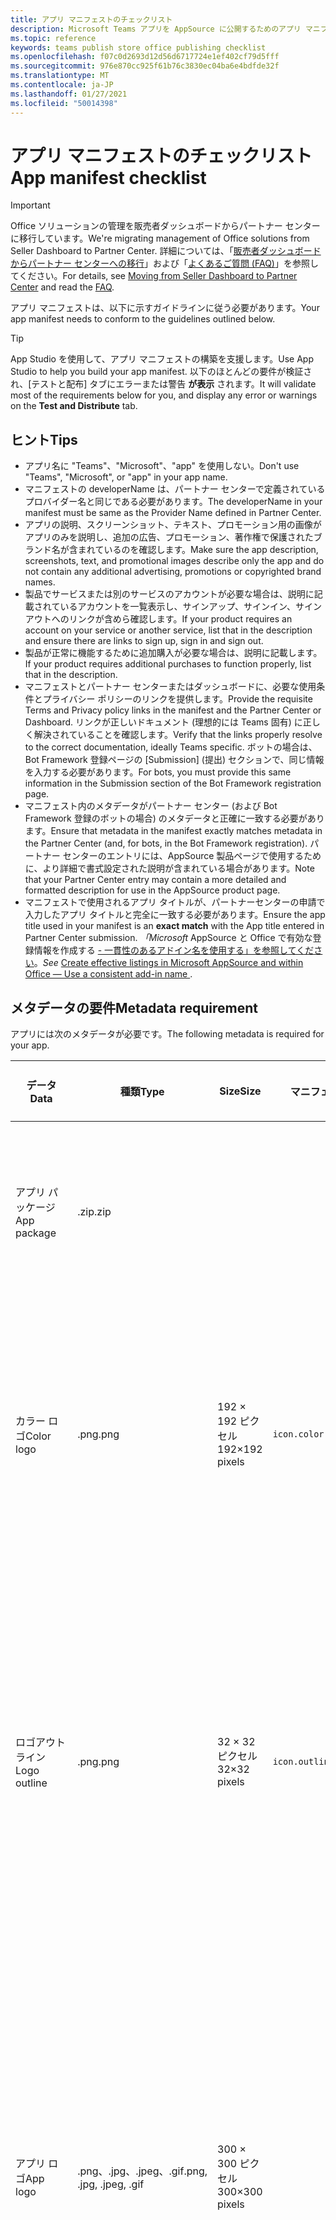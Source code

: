 ```yaml
---
title: アプリ マニフェストのチェックリスト
description: Microsoft Teams アプリを AppSource に公開するためのアプリ マニフェストのチェックリスト
ms.topic: reference
keywords: teams publish store office publishing checklist
ms.openlocfilehash: f07c0d2693d12d56d6717724e1ef402cf79d5fff
ms.sourcegitcommit: 976e870cc925f61b76c3830ec04ba6e4bdfde32f
ms.translationtype: MT
ms.contentlocale: ja-JP
ms.lasthandoff: 01/27/2021
ms.locfileid: "50014398"
---
```

# <a name="app-manifest-checklist"></a><span data-ttu-id="b8ad7-104">アプリ マニフェストのチェックリスト</span><span class="sxs-lookup"><span data-stu-id="b8ad7-104">App manifest checklist</span></span>

>[!IMPORTANT]
><span data-ttu-id="b8ad7-105">Office ソリューションの管理を販売者ダッシュボードからパートナー センターに移行しています。</span><span class="sxs-lookup"><span data-stu-id="b8ad7-105">We're migrating management of Office solutions from Seller Dashboard to Partner Center.</span></span> <span data-ttu-id="b8ad7-106">詳細については、「[販売者ダッシュボードからパートナー センターへの移行](https://developer.microsoft.com/office/blogs/moving-management-of-solutions-from-seller-dashboard-to-partner-center/)」および「[よくあるご質問 (FAQ)](https://docs.microsoft.com/office/dev/store/partner-center-faq)」を参照してください。</span><span class="sxs-lookup"><span data-stu-id="b8ad7-106">For details, see [Moving from Seller Dashboard to Partner Center](https://developer.microsoft.com/office/blogs/moving-management-of-solutions-from-seller-dashboard-to-partner-center/) and read the [FAQ](https://docs.microsoft.com/office/dev/store/partner-center-faq).</span></span>

<span data-ttu-id="b8ad7-107">アプリ マニフェストは、以下に示すガイドラインに従う必要があります。</span><span class="sxs-lookup"><span data-stu-id="b8ad7-107">Your app manifest needs to conform to the guidelines outlined below.</span></span>

>[!Tip]
> <span data-ttu-id="b8ad7-108">App Studio を使用して、アプリ マニフェストの構築を支援します。</span><span class="sxs-lookup"><span data-stu-id="b8ad7-108">Use App Studio to help you build your app manifest.</span></span> <span data-ttu-id="b8ad7-109">以下のほとんどの要件が検証され、[テストと配布] タブにエラーまたは警告 **が表示** されます。</span><span class="sxs-lookup"><span data-stu-id="b8ad7-109">It will validate most of the requirements below for you, and display any error or warnings on the **Test and Distribute** tab.</span></span>

## <a name="tips"></a><span data-ttu-id="b8ad7-110">ヒント</span><span class="sxs-lookup"><span data-stu-id="b8ad7-110">Tips</span></span>

* <span data-ttu-id="b8ad7-111">アプリ名に "Teams"、"Microsoft"、"app" を使用しない。</span><span class="sxs-lookup"><span data-stu-id="b8ad7-111">Don't use "Teams", "Microsoft", or "app" in your app name.</span></span>
* <span data-ttu-id="b8ad7-112">マニフェストの developerName は、パートナー センターで定義されているプロバイダー名と同じである必要があります。</span><span class="sxs-lookup"><span data-stu-id="b8ad7-112">The developerName in your manifest must be same as the Provider Name defined in Partner Center.</span></span>
* <span data-ttu-id="b8ad7-113">アプリの説明、スクリーンショット、テキスト、プロモーション用の画像がアプリのみを説明し、追加の広告、プロモーション、著作権で保護されたブランド名が含まれているのを確認します。</span><span class="sxs-lookup"><span data-stu-id="b8ad7-113">Make sure the app description, screenshots, text, and promotional images describe only the app and do not contain any additional advertising, promotions or copyrighted brand names.</span></span>
* <span data-ttu-id="b8ad7-114">製品でサービスまたは別のサービスのアカウントが必要な場合は、説明に記載されているアカウントを一覧表示し、サインアップ、サインイン、サインアウトへのリンクが含めら確認します。</span><span class="sxs-lookup"><span data-stu-id="b8ad7-114">If your product requires an account on your service or another service, list that in the description and ensure there are links to sign up, sign in and sign out.</span></span>
* <span data-ttu-id="b8ad7-115">製品が正常に機能するために追加購入が必要な場合は、説明に記載します。</span><span class="sxs-lookup"><span data-stu-id="b8ad7-115">If your product requires additional purchases to function properly, list that in the description.</span></span>
* <span data-ttu-id="b8ad7-116">マニフェストとパートナー センターまたはダッシュボードに、必要な使用条件とプライバシー ポリシーのリンクを提供します。</span><span class="sxs-lookup"><span data-stu-id="b8ad7-116">Provide the requisite Terms and Privacy policy links in the manifest and the Partner Center or Dashboard.</span></span> <span data-ttu-id="b8ad7-117">リンクが正しいドキュメント (理想的には Teams 固有) に正しく解決されていることを確認します。</span><span class="sxs-lookup"><span data-stu-id="b8ad7-117">Verify that the links properly resolve to the correct documentation, ideally Teams specific.</span></span> <span data-ttu-id="b8ad7-118">ボットの場合は、Bot Framework 登録ページの [Submission] (提出) セクションで、同じ情報を入力する必要があります。</span><span class="sxs-lookup"><span data-stu-id="b8ad7-118">For bots, you must provide this same information in the Submission section of the Bot Framework registration page.</span></span>
* <span data-ttu-id="b8ad7-119">マニフェスト内のメタデータがパートナー センター (および Bot Framework 登録のボットの場合) のメタデータと正確に一致する必要があります。</span><span class="sxs-lookup"><span data-stu-id="b8ad7-119">Ensure that metadata in the manifest exactly matches metadata in the Partner Center (and, for bots, in the Bot Framework registration).</span></span> <span data-ttu-id="b8ad7-120">パートナー センターのエントリには、AppSource 製品ページで使用するために、より詳細で書式設定された説明が含まれている場合があります。</span><span class="sxs-lookup"><span data-stu-id="b8ad7-120">Note that your Partner Center entry may contain a more detailed and formatted description for use in the AppSource product page.</span></span>
* <span data-ttu-id="b8ad7-121">マニフェストで使用されるアプリ タイトルが、パートナーセンターの申請で入力したアプリ タイトルと完全に一致する必要があります。</span><span class="sxs-lookup"><span data-stu-id="b8ad7-121">Ensure the app title used in your manifest is an **exact match** with the App title entered in Partner Center submission.</span></span> <span data-ttu-id="b8ad7-122">*「Microsoft* AppSource と Office で有効な登録情報を作成する [- 一貫性のあるアドイン名を使用する」を参照してください](https://docs.microsoft.com/office/dev/store/create-effective-office-store-listings#use-a-consistent-add-in-name)。</span><span class="sxs-lookup"><span data-stu-id="b8ad7-122">*See* [Create effective listings in Microsoft AppSource and within Office — Use a consistent add-in name ](https://docs.microsoft.com/office/dev/store/create-effective-office-store-listings#use-a-consistent-add-in-name).</span></span>

## <a name="metadata-requirement"></a><span data-ttu-id="b8ad7-123">メタデータの要件</span><span class="sxs-lookup"><span data-stu-id="b8ad7-123">Metadata requirement</span></span>

<span data-ttu-id="b8ad7-124">アプリには次のメタデータが必要です。</span><span class="sxs-lookup"><span data-stu-id="b8ad7-124">The following metadata is required for your app.</span></span>

|<span data-ttu-id="b8ad7-125">データ</span><span class="sxs-lookup"><span data-stu-id="b8ad7-125">Data</span></span>|<span data-ttu-id="b8ad7-126">種類</span><span class="sxs-lookup"><span data-stu-id="b8ad7-126">Type</span></span>|<span data-ttu-id="b8ad7-127">Size</span><span class="sxs-lookup"><span data-stu-id="b8ad7-127">Size</span></span>|<span data-ttu-id="b8ad7-128">マニフェスト</span><span class="sxs-lookup"><span data-stu-id="b8ad7-128">Manifest</span></span>|<span data-ttu-id="b8ad7-129">パートナー センター</span><span class="sxs-lookup"><span data-stu-id="b8ad7-129">Partner Center</span></span>|<span data-ttu-id="b8ad7-130">説明</span><span class="sxs-lookup"><span data-stu-id="b8ad7-130">Description</span></span>|
|---|---|---|---|---|---|
|<span data-ttu-id="b8ad7-131">アプリ パッケージ</span><span class="sxs-lookup"><span data-stu-id="b8ad7-131">App package</span></span>|<span data-ttu-id="b8ad7-132">.zip</span><span class="sxs-lookup"><span data-stu-id="b8ad7-132">.zip</span></span>|||<span data-ttu-id="b8ad7-133">✔</span><span class="sxs-lookup"><span data-stu-id="b8ad7-133">✔</span></span>|<span data-ttu-id="b8ad7-134">アップロードまたは AppSource 申請用の実際のアプリ パッケージ。</span><span class="sxs-lookup"><span data-stu-id="b8ad7-134">The actual app package for uploading or AppSource submission.</span></span>|
|<span data-ttu-id="b8ad7-135">カラー ロゴ</span><span class="sxs-lookup"><span data-stu-id="b8ad7-135">Color logo</span></span>|<span data-ttu-id="b8ad7-136">.png</span><span class="sxs-lookup"><span data-stu-id="b8ad7-136">.png</span></span>|<span data-ttu-id="b8ad7-137">192 &times; 192 ピクセル</span><span class="sxs-lookup"><span data-stu-id="b8ad7-137">192&times;192 pixels</span></span>|`icon.color`||<span data-ttu-id="b8ad7-138">Teams ギャラリーの製品ページ一覧に表示するアイコン。</span><span class="sxs-lookup"><span data-stu-id="b8ad7-138">The icon to display in the product page listing in the Teams gallery.</span></span> <span data-ttu-id="b8ad7-139">これがフルカラーの製品ロゴです。</span><span class="sxs-lookup"><span data-stu-id="b8ad7-139">This is your full-color product logo.</span></span>|
|<span data-ttu-id="b8ad7-140">ロゴアウトライン</span><span class="sxs-lookup"><span data-stu-id="b8ad7-140">Logo outline</span></span>|<span data-ttu-id="b8ad7-141">.png</span><span class="sxs-lookup"><span data-stu-id="b8ad7-141">.png</span></span>|<span data-ttu-id="b8ad7-142">32 &times; 32 ピクセル</span><span class="sxs-lookup"><span data-stu-id="b8ad7-142">32&times;32 pixels</span></span>|`icon.outline`||<span data-ttu-id="b8ad7-143">Teams、Teams チャット チャネル、その他の場所に表示するアイコン。</span><span class="sxs-lookup"><span data-stu-id="b8ad7-143">The icon to display in Teams, in the Teams chat channel and other locations.</span></span> <span data-ttu-id="b8ad7-144">これは、背景が透明な白いアウトラインとしてレンダリングされるロゴです。</span><span class="sxs-lookup"><span data-stu-id="b8ad7-144">This is your logo rendered as a white outline with transparent background.</span></span>|
|<span data-ttu-id="b8ad7-145">アプリ ロゴ</span><span class="sxs-lookup"><span data-stu-id="b8ad7-145">App logo</span></span>|<span data-ttu-id="b8ad7-146">.png、.jpg、.jpeg、.gif</span><span class="sxs-lookup"><span data-stu-id="b8ad7-146">.png, .jpg, .jpeg, .gif</span></span>|<span data-ttu-id="b8ad7-147">300 &times; 300 ピクセル</span><span class="sxs-lookup"><span data-stu-id="b8ad7-147">300&times;300 pixels</span></span>||<span data-ttu-id="b8ad7-148">✔</span><span class="sxs-lookup"><span data-stu-id="b8ad7-148">✔</span></span>|<span data-ttu-id="b8ad7-149">AppSource に表示するアイコン。</span><span class="sxs-lookup"><span data-stu-id="b8ad7-149">The icon to display in AppSource.</span></span> <span data-ttu-id="b8ad7-150">これはフルカラーの製品ロゴであり、マニフェストで使用されるファイルとは異なるファイルです `icon.color` 。</span><span class="sxs-lookup"><span data-stu-id="b8ad7-150">This is the full-color product logo, and is a different file from the one used in the manifest for `icon.color`.</span></span> <span data-ttu-id="b8ad7-151">512 KB 未満である必要があります。</span><span class="sxs-lookup"><span data-stu-id="b8ad7-151">it should be smaller than 512 KB.</span></span>|
|<span data-ttu-id="b8ad7-152">サポート リンク</span><span class="sxs-lookup"><span data-stu-id="b8ad7-152">Support link</span></span>|<span data-ttu-id="b8ad7-153">URL</span><span class="sxs-lookup"><span data-stu-id="b8ad7-153">URL</span></span>|||<span data-ttu-id="b8ad7-154">✔</span><span class="sxs-lookup"><span data-stu-id="b8ad7-154">✔</span></span>|<span data-ttu-id="b8ad7-155">アプリをインストールしていないエンド ユーザー向け資料をサポートするリンク。</span><span class="sxs-lookup"><span data-stu-id="b8ad7-155">A link to support material for end users who may not have installed your app.</span></span> <span data-ttu-id="b8ad7-156">ログイン (HTTPS) なしでアクセス可能な一般公開リンク。</span><span class="sxs-lookup"><span data-stu-id="b8ad7-156">Publicly available link accessible without any login (HTTPS).</span></span>|
|<span data-ttu-id="b8ad7-157">プライバシー リンク</span><span class="sxs-lookup"><span data-stu-id="b8ad7-157">Privacy link</span></span>|<span data-ttu-id="b8ad7-158">URL</span><span class="sxs-lookup"><span data-stu-id="b8ad7-158">URL</span></span>||`developer.privacyUrl`|<span data-ttu-id="b8ad7-159">✔</span><span class="sxs-lookup"><span data-stu-id="b8ad7-159">✔</span></span>|<span data-ttu-id="b8ad7-160">プライバシー ポリシー (HTTPS) へのリンク。</span><span class="sxs-lookup"><span data-stu-id="b8ad7-160">A link to your privacy policy (HTTPS).</span></span>|
|<span data-ttu-id="b8ad7-161">ビデオ リンク</span><span class="sxs-lookup"><span data-stu-id="b8ad7-161">Video link</span></span>|<span data-ttu-id="b8ad7-162">URL</span><span class="sxs-lookup"><span data-stu-id="b8ad7-162">URL</span></span>|||<span data-ttu-id="b8ad7-163">オプション</span><span class="sxs-lookup"><span data-stu-id="b8ad7-163">Optional</span></span>|<span data-ttu-id="b8ad7-164">アプリに関するビデオへのリンク。</span><span class="sxs-lookup"><span data-stu-id="b8ad7-164">A link to a video about your app.</span></span>|
|<span data-ttu-id="b8ad7-165">EULA</span><span class="sxs-lookup"><span data-stu-id="b8ad7-165">EULA</span></span>|<span data-ttu-id="b8ad7-166">.doc、.pdf など</span><span class="sxs-lookup"><span data-stu-id="b8ad7-166">.doc, .pdf, etc.</span></span>|||<span data-ttu-id="b8ad7-167">オプション</span><span class="sxs-lookup"><span data-stu-id="b8ad7-167">Optional</span></span>|<span data-ttu-id="b8ad7-168">AppSource には、添付ファイルとして提供できるエンドユーザー ライセンス契約 (EULA) が必要です。</span><span class="sxs-lookup"><span data-stu-id="b8ad7-168">AppSource requires an end-user licensing agreement (EULA), which you can provide as an attachment.</span></span> <span data-ttu-id="b8ad7-169">EULA を提出しない場合は、お客様に代わって EULA が提供されます。</span><span class="sxs-lookup"><span data-stu-id="b8ad7-169">If you choose not to submit a EULA, one will be provided on your behalf.</span></span>|
|<span data-ttu-id="b8ad7-170">サービス条件</span><span class="sxs-lookup"><span data-stu-id="b8ad7-170">Terms of service</span></span>|<span data-ttu-id="b8ad7-171">URL</span><span class="sxs-lookup"><span data-stu-id="b8ad7-171">URL</span></span>||`developer.termsOfServiceUrl`||<span data-ttu-id="b8ad7-172">サービス利用規約 (HTTPS) へのリンク。</span><span class="sxs-lookup"><span data-stu-id="b8ad7-172">A link to your terms of service (HTTPS).</span></span>|
|<span data-ttu-id="b8ad7-173">テスト ノート</span><span class="sxs-lookup"><span data-stu-id="b8ad7-173">Test Notes</span></span>|<span data-ttu-id="b8ad7-174">インラインまたはパブリック URL へのリンクを入力する</span><span class="sxs-lookup"><span data-stu-id="b8ad7-174">Fill inline or link to a public URL</span></span>|||<span data-ttu-id="b8ad7-175">アプリケーションをステップ バイ ステップでテストする方法に関する詳細なテスト ノート。</span><span class="sxs-lookup"><span data-stu-id="b8ad7-175">Detailed test notes on how to test your application step by step.</span></span> <span data-ttu-id="b8ad7-176">管理者と管理者以外のシナリオをテストするには、2 つのログイン資格情報を含める必要があります。</span><span class="sxs-lookup"><span data-stu-id="b8ad7-176">Please include two login credentials for testing Admin and Non-admin scenarios.</span></span>|

## <a name="localized-content"></a><span data-ttu-id="b8ad7-177">ローカライズされたコンテンツ</span><span class="sxs-lookup"><span data-stu-id="b8ad7-177">Localized content</span></span>

> [!NOTE]
> <span data-ttu-id="b8ad7-178">AppSource は、次のメタデータのローカライズされたコンテンツをサポートする予定です。</span><span class="sxs-lookup"><span data-stu-id="b8ad7-178">AppSource plans to support localized content for the following metadata.</span></span> <span data-ttu-id="b8ad7-179">現在、アプリの登録情報は AppSource では英語でのみ表示されますが、Teams クライアントでは適切にローカライズされた形式で表示されます。</span><span class="sxs-lookup"><span data-stu-id="b8ad7-179">Currently, your app listing will only show in English in AppSource, but will display properly localized in the Teams client.</span></span> <span data-ttu-id="b8ad7-180">詳 [しくは、アプリのローカライズ](~/concepts/build-and-test/apps-localization.md) に関するページをご覧ください。</span><span class="sxs-lookup"><span data-stu-id="b8ad7-180">See [localizing your app](~/concepts/build-and-test/apps-localization.md) for more information.</span></span>

|<span data-ttu-id="b8ad7-181">データ</span><span class="sxs-lookup"><span data-stu-id="b8ad7-181">Data</span></span>|<span data-ttu-id="b8ad7-182">種類</span><span class="sxs-lookup"><span data-stu-id="b8ad7-182">Type</span></span>|<span data-ttu-id="b8ad7-183">Size</span><span class="sxs-lookup"><span data-stu-id="b8ad7-183">Size</span></span>|<span data-ttu-id="b8ad7-184">マニフェスト</span><span class="sxs-lookup"><span data-stu-id="b8ad7-184">Manifest</span></span>|<span data-ttu-id="b8ad7-185">パートナー センター</span><span class="sxs-lookup"><span data-stu-id="b8ad7-185">Partner Center</span></span>|<span data-ttu-id="b8ad7-186">説明</span><span class="sxs-lookup"><span data-stu-id="b8ad7-186">Description</span></span>|
|---|---|---|---|---|---|
|<span data-ttu-id="b8ad7-187">アプリ名</span><span class="sxs-lookup"><span data-stu-id="b8ad7-187">App name</span></span>|<span data-ttu-id="b8ad7-188">String</span><span class="sxs-lookup"><span data-stu-id="b8ad7-188">String</span></span>|<span data-ttu-id="b8ad7-189">30</span><span class="sxs-lookup"><span data-stu-id="b8ad7-189">30</span></span>|`name.short`|<span data-ttu-id="b8ad7-190">✔</span><span class="sxs-lookup"><span data-stu-id="b8ad7-190">✔</span></span>|<span data-ttu-id="b8ad7-191">ストアフロントと製品に表示されるアプリケーションの名前。</span><span class="sxs-lookup"><span data-stu-id="b8ad7-191">The name for your application as it should appear in the storefront and in product.</span></span>|
|<span data-ttu-id="b8ad7-192">長いアプリ名</span><span class="sxs-lookup"><span data-stu-id="b8ad7-192">Long app name</span></span>|<span data-ttu-id="b8ad7-193">String</span><span class="sxs-lookup"><span data-stu-id="b8ad7-193">String</span></span>|<span data-ttu-id="b8ad7-194">30</span><span class="sxs-lookup"><span data-stu-id="b8ad7-194">30</span></span>|`name.full`|<span data-ttu-id="b8ad7-195">✔</span><span class="sxs-lookup"><span data-stu-id="b8ad7-195">✔</span></span>|<span data-ttu-id="b8ad7-196">ストアフロントと製品に表示されるアプリケーションの名前。</span><span class="sxs-lookup"><span data-stu-id="b8ad7-196">The name for your application as it should appear in the storefront and in product.</span></span>|
|<span data-ttu-id="b8ad7-197">簡潔な説明</span><span class="sxs-lookup"><span data-stu-id="b8ad7-197">Short description</span></span>|<span data-ttu-id="b8ad7-198">String</span><span class="sxs-lookup"><span data-stu-id="b8ad7-198">String</span></span>|<span data-ttu-id="b8ad7-199">80</span><span class="sxs-lookup"><span data-stu-id="b8ad7-199">80</span></span>|`description.short`|<span data-ttu-id="b8ad7-200">✔</span><span class="sxs-lookup"><span data-stu-id="b8ad7-200">✔</span></span>|<span data-ttu-id="b8ad7-201">アプリの簡単な説明。</span><span class="sxs-lookup"><span data-stu-id="b8ad7-201">Short description of your app.</span></span>|
|<span data-ttu-id="b8ad7-202">詳しい説明</span><span class="sxs-lookup"><span data-stu-id="b8ad7-202">Long description</span></span>|<span data-ttu-id="b8ad7-203">String</span><span class="sxs-lookup"><span data-stu-id="b8ad7-203">String</span></span>|<span data-ttu-id="b8ad7-204">4000</span><span class="sxs-lookup"><span data-stu-id="b8ad7-204">4000</span></span>|`description.full`|<span data-ttu-id="b8ad7-205">✔</span><span class="sxs-lookup"><span data-stu-id="b8ad7-205">✔</span></span>|<span data-ttu-id="b8ad7-206">アプリの詳しい説明。</span><span class="sxs-lookup"><span data-stu-id="b8ad7-206">A more detailed description of your app.</span></span> <span data-ttu-id="b8ad7-207">マニフェスト ファイルでは、正確な概要で十分です。</span><span class="sxs-lookup"><span data-stu-id="b8ad7-207">In the manifest file, an accurate summary is adequate.</span></span> <span data-ttu-id="b8ad7-208">パートナー センターでは、AppSource 製品ページのより充実した形式の説明を使用できます。</span><span class="sxs-lookup"><span data-stu-id="b8ad7-208">In Partner Center, you can use a richer and formatted description for AppSource product page.</span></span>|
|<span data-ttu-id="b8ad7-209">スクリーン ショット (1 ~ 5)</span><span class="sxs-lookup"><span data-stu-id="b8ad7-209">Screen shots (1-5)</span></span>|<span data-ttu-id="b8ad7-210">.png、.jpg、または .gif</span><span class="sxs-lookup"><span data-stu-id="b8ad7-210">.png, .jpg, or .gif</span></span>|<span data-ttu-id="b8ad7-211">1366w x 768h、1024 KB より小さい</span><span class="sxs-lookup"><span data-stu-id="b8ad7-211">1366w x 768h and smaller than 1024 KB</span></span>||<span data-ttu-id="b8ad7-212">✔</span><span class="sxs-lookup"><span data-stu-id="b8ad7-212">✔</span></span>|<span data-ttu-id="b8ad7-213">アプリのエクスペリエンスを示す少なくとも 1 つのスクリーン ショット。</span><span class="sxs-lookup"><span data-stu-id="b8ad7-213">At least one screen shot that shows your app experience.</span></span> <span data-ttu-id="b8ad7-214">アプリの詳細ページで使用します。</span><span class="sxs-lookup"><span data-stu-id="b8ad7-214">Uses on the app details page.</span></span>|

## <a name="submission-extras-for-bots"></a><span data-ttu-id="b8ad7-215">ボットの追加提出</span><span class="sxs-lookup"><span data-stu-id="b8ad7-215">Submission extras for bots</span></span>

<span data-ttu-id="b8ad7-216">Microsoft Teams のボットは、Bot Framework を使用して作成する必要があります。</span><span class="sxs-lookup"><span data-stu-id="b8ad7-216">Bots in Microsoft Teams must be created using Bot Framework.</span></span> <span data-ttu-id="b8ad7-217">手順 [については、「ボットを作成する](~/bots/how-to/create-a-bot-for-teams.md) 」を参照してください。</span><span class="sxs-lookup"><span data-stu-id="b8ad7-217">See [Create a bot](~/bots/how-to/create-a-bot-for-teams.md) for instructions.</span></span> <span data-ttu-id="b8ad7-218">Bot Framework でボットのアイコンに 96x96 カラー アイコンを使用します。</span><span class="sxs-lookup"><span data-stu-id="b8ad7-218">Use a 96x96 color icon for your bot's icon in Bot Framework.</span></span>
